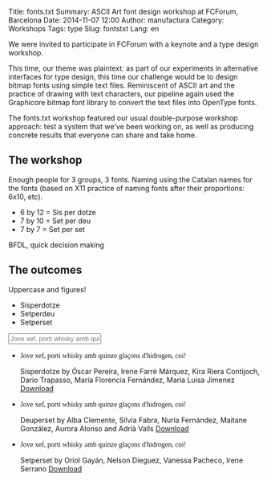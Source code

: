 Title: fonts.txt
Summary: ASCII Art font design workshop at FCForum, Barcelona
Date: 2014-11-07 12:00
Author: manufactura
Category: Workshops
Tags: type
Slug: fontstxt
Lang: en


We were invited to participate in FCForum with a keynote and a type design workshop.

This time, our theme was plaintext: as part of our experiments in alternative
interfaces for type design, this time our challenge would be to design bitmap
fonts using simple text files. Reminiscent of ASCII art and the practice of
drawing with text characters, our pipeline again used the Graphicore bitmap font
library to convert the text files into OpenType fonts.

The fonts.txt workshop featured our usual double-purpose workshop approach: test
a system that we've been working on, as well as producing concrete results that
everyone can share and take home.


The workshop
------------

Enough people for 3 groups, 3 fonts. Naming using the Catalan names for the
fonts (based on X11 practice of naming fonts after their proportions: 6x10, etc).

* 6 by 12 = Sis per dotze
* 7 by 10 = Set per deu
* 7 by 7 = Set per set

BFDL, quick decision making


The outcomes
------------

Uppercase and figures!

* Sisperdotze
* Setperdeu
* Setperset


<style>
    @font-face {
      font-family: 'Sisperdotze';
      src: url('http://media.manufacturaindependente.org/fonts/Sisperdotze/Sisperdotze-Regular.eot');
      src: url('http://media.manufacturaindependente.org/fonts/Sisperdotze/Sisperdotze-Regular.eot?#iefix') format('embedded-opentype'), 
           url('http://media.manufacturaindependente.org/fonts/Sisperdotze/Sisperdotze-Regular.woff') format('woff'), 
           url('http://media.manufacturaindependente.org/fonts/Sisperdotze/Sisperdotze-Regular.ttf')  format('truetype'),
           url('http://media.manufacturaindependente.org/fonts/Sisperdotze/Sisperdotze-Regular.svg#svgFontName') format('svg');
      font-weight: normal;
      font-style: normal;
    }
    @font-face {
      font-family: 'Deuperset';
      src: url('http://media.manufacturaindependente.org/fonts/Deuperset/Deuperset-Regular.eot');
      src: url('http://media.manufacturaindependente.org/fonts/Deuperset/Deuperset-Regular.eot?#iefix') format('embedded-opentype'), 
           url('http://media.manufacturaindependente.org/fonts/Deuperset/Deuperset-Regular.woff') format('woff'), 
           url('http://media.manufacturaindependente.org/fonts/Deuperset/Deuperset-Regular.ttf')  format('truetype'),
           url('http://media.manufacturaindependente.org/fonts/Deuperset/Deuperset-Regular.svg#svgFontName') format('svg');
      font-weight: normal;
      font-style: normal;
    }
    @font-face {
      font-family: 'Setperset';
      src: url('http://media.manufacturaindependente.org/fonts/Setperset/Setperset-Regular.eot');
      src: url('http://media.manufacturaindependente.org/fonts/Setperset/Setperset-Regular.eot?#iefix') format('embedded-opentype'), 
           url('http://media.manufacturaindependente.org/fonts/Setperset/Setperset-Regular.woff') format('woff'), 
           url('http://media.manufacturaindependente.org/fonts/Setperset/Setperset-Regular.ttf')  format('truetype'),
           url('http://media.manufacturaindependente.org/fonts/Setperset/Setperset-Regular.svg#svgFontName') format('svg');
      font-weight: normal;
      font-style: normal;
    }
</style>

<div id="tester">
    <input id="tester-box" type="text" placeholder="Jove xef, porti whisky amb quinze glaçons d'hidrogen, coi!" />
</div>
<ul id="font-list">
    <li id="sisperdotze">
        <span class="sample" style="font-family: 'Sisperdotze'">Jove xef, porti whisky amb quinze glaçons d'hidrogen, coi!</span>
        <p class="details">
            <span class="name">Sisperdotze</span> by
            <span class="authors">Óscar Pereira, Irene Farré Márquez, Kira Riera Contijoch,
            Dario Trapasso, María Florencia Fernández, Maria Luisa Jimenez</span>
            <a class="download" href="">Download</a>
        </p>
    </li>
        <li id="deuperset">
        <span class="sample" style="font-family: 'Deuperset'">Jove xef, porti whisky amb quinze glaçons d'hidrogen, coi!</span>
        <p class="details">
            <span class="name">Deuperset</span> by
            <span class="authors">Alba Clemente, Sílvia Fabra, Nuría Fernández, Maitane González,
            Aurora Alonso and Adrià Valls</span>
            <a class="download" href="">Download</a>
        </p>
    </li>
        <li id="setperset">
        <span class="sample" style="font-family: 'Setperset'">Jove xef, porti whisky amb quinze glaçons d'hidrogen, coi!</span>
        <p class="details">
            <span class="name">Setperset</span> by
            <span class="authors">Oriol Gayán, Nelson Dieguez, Vanessa Pacheco, Irene Serrano</span>
            <a class="download" href="">Download</a>
        </p>
    </li>
</ul>

<script src="../theme/js/jquery-1.11.1.min.js"></script>
<script src="../theme/js/modernizr-2.8.3-custom.min.js"></script>
<script src="../theme/js/font-sampler.js"></script>
